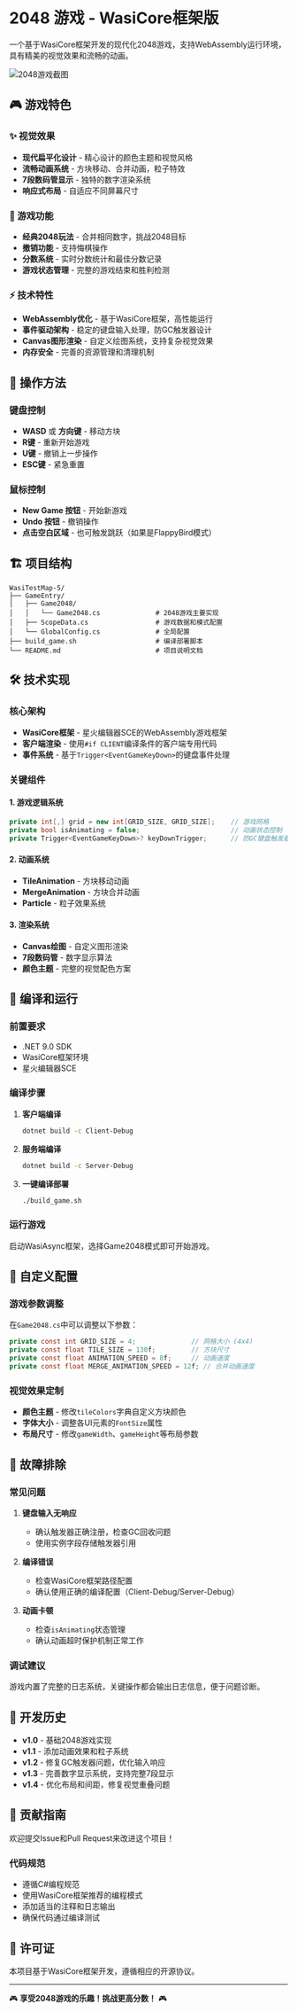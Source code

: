 # 2048 游戏 - WasiCore框架版

一个基于WasiCore框架开发的现代化2048游戏，支持WebAssembly运行环境，具有精美的视觉效果和流畅的动画。

![2048游戏截图](screenshot.png)

## 🎮 游戏特色

### ✨ 视觉效果
- **现代扁平化设计** - 精心设计的颜色主题和视觉风格
- **流畅动画系统** - 方块移动、合并动画，粒子特效
- **7段数码管显示** - 独特的数字渲染系统
- **响应式布局** - 自适应不同屏幕尺寸

### 🎯 游戏功能
- **经典2048玩法** - 合并相同数字，挑战2048目标
- **撤销功能** - 支持悔棋操作
- **分数系统** - 实时分数统计和最佳分数记录
- **游戏状态管理** - 完整的游戏结束和胜利检测

### ⚡ 技术特性
- **WebAssembly优化** - 基于WasiCore框架，高性能运行
- **事件驱动架构** - 稳定的键盘输入处理，防GC触发器设计
- **Canvas图形渲染** - 自定义绘图系统，支持复杂视觉效果
- **内存安全** - 完善的资源管理和清理机制

## 🎯 操作方法

### 键盘控制
- **WASD** 或 **方向键** - 移动方块
- **R键** - 重新开始游戏
- **U键** - 撤销上一步操作
- **ESC键** - 紧急重置

### 鼠标控制
- **New Game 按钮** - 开始新游戏
- **Undo 按钮** - 撤销操作
- **点击空白区域** - 也可触发跳跃（如果是FlappyBird模式）

## 🏗️ 项目结构

```
WasiTestMap-5/
├── GameEntry/
│   ├── Game2048/
│   │   └── Game2048.cs              # 2048游戏主要实现
│   ├── ScopeData.cs                 # 游戏数据和模式配置
│   └── GlobalConfig.cs              # 全局配置
├── build_game.sh                    # 编译部署脚本
└── README.md                        # 项目说明文档
```

## 🛠️ 技术实现

### 核心架构
- **WasiCore框架** - 星火编辑器SCE的WebAssembly游戏框架
- **客户端渲染** - 使用`#if CLIENT`编译条件的客户端专用代码
- **事件系统** - 基于`Trigger<EventGameKeyDown>`的键盘事件处理

### 关键组件

#### 1. 游戏逻辑系统
```csharp
private int[,] grid = new int[GRID_SIZE, GRID_SIZE];    // 游戏网格
private bool isAnimating = false;                       // 动画状态控制
private Trigger<EventGameKeyDown>? keyDownTrigger;      // 防GC键盘触发器
```

#### 2. 动画系统
- **TileAnimation** - 方块移动动画
- **MergeAnimation** - 方块合并动画  
- **Particle** - 粒子效果系统

#### 3. 渲染系统
- **Canvas绘图** - 自定义图形渲染
- **7段数码管** - 数字显示算法
- **颜色主题** - 完整的视觉配色方案

## 🚀 编译和运行

### 前置要求
- .NET 9.0 SDK
- WasiCore框架环境
- 星火编辑器SCE

### 编译步骤
1. **客户端编译**
   ```bash
   dotnet build -c Client-Debug
   ```

2. **服务端编译** 
   ```bash
   dotnet build -c Server-Debug
   ```

3. **一键编译部署**
   ```bash
   ./build_game.sh
   ```

### 运行游戏
启动WasiAsync框架，选择Game2048模式即可开始游戏。

## 🎨 自定义配置

### 游戏参数调整
在`Game2048.cs`中可以调整以下参数：

```csharp
private const int GRID_SIZE = 4;              // 网格大小 (4x4)
private const float TILE_SIZE = 130f;         // 方块尺寸
private const float ANIMATION_SPEED = 8f;     // 动画速度
private const float MERGE_ANIMATION_SPEED = 12f; // 合并动画速度
```

### 视觉效果定制
- **颜色主题** - 修改`tileColors`字典自定义方块颜色
- **字体大小** - 调整各UI元素的`FontSize`属性
- **布局尺寸** - 修改`gameWidth`、`gameHeight`等布局参数

## 🐛 故障排除

### 常见问题

1. **键盘输入无响应**
   - 确认触发器正确注册，检查GC回收问题
   - 使用实例字段存储触发器引用

2. **编译错误**
   - 检查WasiCore框架路径配置
   - 确认使用正确的编译配置（Client-Debug/Server-Debug）

3. **动画卡顿**
   - 检查`isAnimating`状态管理
   - 确认动画超时保护机制正常工作

### 调试建议
游戏内置了完整的日志系统，关键操作都会输出日志信息，便于问题诊断。

## 📝 开发历史

- **v1.0** - 基础2048游戏实现
- **v1.1** - 添加动画效果和粒子系统
- **v1.2** - 修复GC触发器问题，优化输入响应
- **v1.3** - 完善数字显示系统，支持完整7段显示
- **v1.4** - 优化布局和间距，修复视觉重叠问题

## 🤝 贡献指南

欢迎提交Issue和Pull Request来改进这个项目！

### 代码规范
- 遵循C#编程规范
- 使用WasiCore框架推荐的编程模式
- 添加适当的注释和日志输出
- 确保代码通过编译测试

## 📄 许可证

本项目基于WasiCore框架开发，遵循相应的开源协议。

---

🎮 **享受2048游戏的乐趣！挑战更高分数！** 🎮